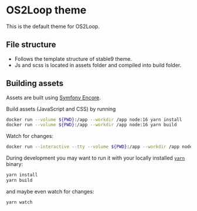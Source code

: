 # OS2Loop theme

This is the default theme for OS2Loop.

## File structure

- Follows the template structure of stable9 theme.
- Js and scss is located in assets folder and compiled into build folder.

## Building assets

Assets are built using [Symfony
Encore](https://symfony.com/doc/current/frontend/encore/installation.html#installing-encore-in-non-symfony-applications).

Build assets (JavaScript and CSS) by running

```sh
docker run --volume ${PWD}:/app --workdir /app node:16 yarn install
docker run --volume ${PWD}:/app --workdir /app node:16 yarn build
```

Watch for changes:

```sh
docker run --interactive --tty --volume ${PWD}:/app --workdir /app node:latest yarn watch
```

During development you may want to run it with your locally installed
[`yarn`](https://classic.yarnpkg.com/en/docs/install/) binary:

```sh
yarn install
yarn build
```

and maybe even watch for changes:

```sh
yarn watch
```

